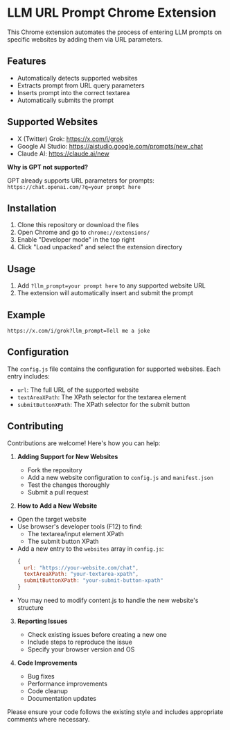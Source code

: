 # LLM URL Prompt Chrome Extension

This Chrome extension automates the process of entering LLM prompts on specific websites by adding them via URL parameters.

## Features

- Automatically detects supported websites
- Extracts prompt from URL query parameters
- Inserts prompt into the correct textarea
- Automatically submits the prompt

## Supported Websites

- X (Twitter) Grok: https://x.com/i/grok
- Google AI Studio: https://aistudio.google.com/prompts/new_chat
- Claude AI: https://claude.ai/new

**Why is GPT not supported?**

GPT already supports URL parameters for prompts:
`https://chat.openai.com/?q=your prompt here`

## Installation

1. Clone this repository or download the files
2. Open Chrome and go to `chrome://extensions/`
3. Enable "Developer mode" in the top right
4. Click "Load unpacked" and select the extension directory

## Usage

1. Add `?llm_prompt=your prompt here` to any supported website URL
2. The extension will automatically insert and submit the prompt

## Example

```
https://x.com/i/grok?llm_prompt=Tell me a joke
```

## Configuration

The `config.js` file contains the configuration for supported websites. Each entry includes:

- `url`: The full URL of the supported website
- `textAreaXPath`: The XPath selector for the textarea element
- `submitButtonXPath`: The XPath selector for the submit button

## Contributing

Contributions are welcome! Here's how you can help:

1. **Adding Support for New Websites**

   - Fork the repository
   - Add a new website configuration to `config.js` and `manifest.json`
   - Test the changes thoroughly
   - Submit a pull request

2. **How to Add a New Website**

- Open the target website
- Use browser's developer tools (F12) to find:
  - The textarea/input element XPath
  - The submit button XPath
- Add a new entry to the `websites` array in `config.js`:
  ```javascript
  {
    url: "https://your-website.com/chat",
    textAreaXPath: "your-textarea-xpath",
    submitButtonXPath: "your-submit-button-xpath"
  }
  ```
- You may need to modify content.js to handle the new website's structure

3. **Reporting Issues**

   - Check existing issues before creating a new one
   - Include steps to reproduce the issue
   - Specify your browser version and OS

4. **Code Improvements**
   - Bug fixes
   - Performance improvements
   - Code cleanup
   - Documentation updates

Please ensure your code follows the existing style and includes appropriate comments where necessary.
